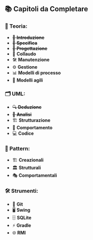 ## 📚 Capitoli da Completare

### 📖 Teoria:
- ~~📘 **Introduzione**~~
- ~~📑 **Specifica**~~
- ~~📝 **Progettazione**~~
- 🔧 **Collaudo**
- 🛠️ **Manutenzione**
- ⚙️ **Gestione**
- 📊 **Modelli di processo**
- 🚀 **Modelli agili**

### 🗂️ UML:
- ~~🔍 **Deduzione**~~
- ~~🧩 **Analisi**~~
- 🏗️ **Strutturazione**
- 🔄 **Comportamento**
- 💻 **Codice**

### 🔑 Pattern:
- 🏗️ **Creazionali**
- 🏛️ **Strutturali**
- 🎭 **Comportamentali**

### 🛠️ Strumenti:
- 🌱 **Git**
- 🖥️ **Swing**
- 🗄️ **SQLite**
- ⚡ **Gradle**
- 🌐 **RMI**
